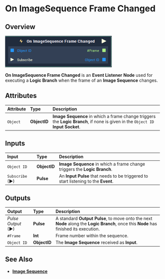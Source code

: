 # On ImageSequence Frame Changed

## Overview

![The On ImageSequence Frame Changed Node.](../../../.gitbook/assets/node-on-imagesequence-frame-changed2.png)

**On ImageSequence Frame Changed** is an **Event Listener** **Node** used for executing a **Logic Branch** when the frame of an **Image Sequence** changes.

## Attributes

| Attribute | Type | Description |
| :--- | :--- | :--- |
| `Object` | **ObjectID** | **Image Sequence** in which a frame change triggers the **Logic Branch**, if none is given in the `Object ID` **Input Socket**. |

## Inputs

| Input | Type | Description |
| :--- | :--- | :--- |
| `Object ID` | **ObjectID** | **Image Sequence** in which a frame change triggers the **Logic Branch**. |
| `Subscribe` (►)|**Pulse** | An **Input Pulse** that needs to be triggered to start listening to the **Event**. |


## Outputs

| Output | Type | Description |
| :--- | :--- | :--- |
| _Pulse Output_ \(►\) | **Pulse** | A standard **Output Pulse**, to move onto the next **Node** along the **Logic Branch**, once this **Node** has finished its execution. |
| `#Frame` | **Int** | Frame number within the sequence. |
| `Object ID` | **ObjectID** | The **Image Sequence** received as **Input**. | 

## See Also

* [**Image Sequence**](./)

